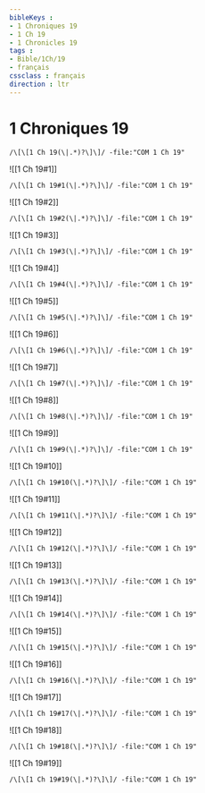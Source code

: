 ```yaml
---
bibleKeys : 
- 1 Chroniques 19
- 1 Ch 19
- 1 Chronicles 19
tags : 
- Bible/1Ch/19
- français
cssclass : français
direction : ltr
---
```


# 1 Chroniques 19

```query
/\[\[1 Ch 19(\|.*)?\]\]/ -file:"COM 1 Ch 19"
```



![[1 Ch 19#1]]

```query
/\[\[1 Ch 19#1(\|.*)?\]\]/ -file:"COM 1 Ch 19"
```

![[1 Ch 19#2]]

```query
/\[\[1 Ch 19#2(\|.*)?\]\]/ -file:"COM 1 Ch 19"
```

![[1 Ch 19#3]]

```query
/\[\[1 Ch 19#3(\|.*)?\]\]/ -file:"COM 1 Ch 19"
```

![[1 Ch 19#4]]

```query
/\[\[1 Ch 19#4(\|.*)?\]\]/ -file:"COM 1 Ch 19"
```

![[1 Ch 19#5]]

```query
/\[\[1 Ch 19#5(\|.*)?\]\]/ -file:"COM 1 Ch 19"
```

![[1 Ch 19#6]]

```query
/\[\[1 Ch 19#6(\|.*)?\]\]/ -file:"COM 1 Ch 19"
```

![[1 Ch 19#7]]

```query
/\[\[1 Ch 19#7(\|.*)?\]\]/ -file:"COM 1 Ch 19"
```

![[1 Ch 19#8]]

```query
/\[\[1 Ch 19#8(\|.*)?\]\]/ -file:"COM 1 Ch 19"
```

![[1 Ch 19#9]]

```query
/\[\[1 Ch 19#9(\|.*)?\]\]/ -file:"COM 1 Ch 19"
```

![[1 Ch 19#10]]

```query
/\[\[1 Ch 19#10(\|.*)?\]\]/ -file:"COM 1 Ch 19"
```

![[1 Ch 19#11]]

```query
/\[\[1 Ch 19#11(\|.*)?\]\]/ -file:"COM 1 Ch 19"
```

![[1 Ch 19#12]]

```query
/\[\[1 Ch 19#12(\|.*)?\]\]/ -file:"COM 1 Ch 19"
```

![[1 Ch 19#13]]

```query
/\[\[1 Ch 19#13(\|.*)?\]\]/ -file:"COM 1 Ch 19"
```

![[1 Ch 19#14]]

```query
/\[\[1 Ch 19#14(\|.*)?\]\]/ -file:"COM 1 Ch 19"
```

![[1 Ch 19#15]]

```query
/\[\[1 Ch 19#15(\|.*)?\]\]/ -file:"COM 1 Ch 19"
```

![[1 Ch 19#16]]

```query
/\[\[1 Ch 19#16(\|.*)?\]\]/ -file:"COM 1 Ch 19"
```

![[1 Ch 19#17]]

```query
/\[\[1 Ch 19#17(\|.*)?\]\]/ -file:"COM 1 Ch 19"
```

![[1 Ch 19#18]]

```query
/\[\[1 Ch 19#18(\|.*)?\]\]/ -file:"COM 1 Ch 19"
```

![[1 Ch 19#19]]

```query
/\[\[1 Ch 19#19(\|.*)?\]\]/ -file:"COM 1 Ch 19"
```

